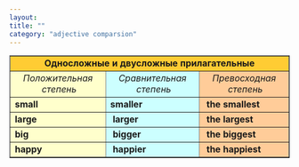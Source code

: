 ```yaml
---
layout: 
title: ""
category: "adjective comparsion"
---
```

<table style="text-align: left; margin-left: auto; margin-right: auto;" border="1" cellpadding="5" cellspacing="0"><tbody>
<tr style="background-color: rgb(255, 204, 51); font-weight: bold;" align="center">
<td colspan="3" rowspan="1">Односложные и
двусложные прилагательные</td>
    </tr>
<tr>
<td style="text-align: center; background-color: rgb(255, 255, 204); font-style: italic;">Положительная
 степень</td>
      <td style="text-align: center; background-color: rgb(204, 255, 255); font-style: italic;">Сравнительная
 степень</td>
      <td style="text-align: center; font-style: italic; background-color: rgb(255, 204, 153);">Превосходная
 степень</td>
    </tr>
<tr>
<td style="background-color: rgb(255, 255, 204); font-weight: bold;">small</td>
      <td style="background-color: rgb(204, 255, 255); font-weight: bold;">smaller</td>
      <td style="background-color: rgb(255, 204, 153); font-weight: bold;"> the
smallest</td>
    </tr>
<tr>
<td style="background-color: rgb(255, 255, 204); font-weight: bold;">large</td>
      <td style="background-color: rgb(204, 255, 255); font-weight: bold;"> larger</td>
      <td style="background-color: rgb(255, 204, 153); font-weight: bold;"> the
largest</td>
    </tr>
<tr>
<td style="background-color: rgb(255, 255, 204); font-weight: bold;">big</td>
      <td style="background-color: rgb(204, 255, 255); font-weight: bold;"> bigger</td>
      <td style="background-color: rgb(255, 204, 153); font-weight: bold;"> the
biggest</td>
    </tr>
<tr>
<td style="background-color: rgb(255, 255, 204); font-weight: bold;">happy</td>
      <td style="background-color: rgb(204, 255, 255); font-weight: bold;">
 happier</td>
      <td style="background-color: rgb(255, 204, 153); font-weight: bold;"> the
happiest</td>
    </tr>
</tbody></table>
<br><br>